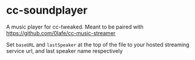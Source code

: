 # cc-soundplayer

A music player for cc-tweaked. Meant to be paired with https://github.com/0lafe/cc-music-streamer

Set `baseURL` and `lastSpeaker` at the top of the file to your hosted streaming service url, and last speaker name respectively

